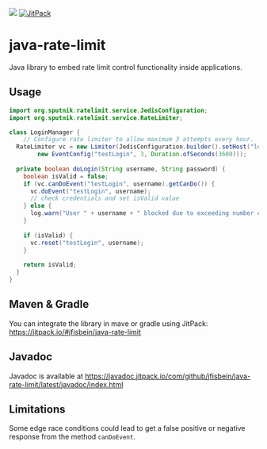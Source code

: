 [![](https://github.com/jfisbein/java-rate-limit/workflows/Java%20CI/badge.svg)](https://github.com/jfisbein/java-rate-limit)
[![JitPack](https://jitpack.io/v/jfisbein/java-rate-limit.svg)](https://jitpack.io/#jfisbein/java-rate-limit)

java-rate-limit
=================

Java library to embed rate limit control functionality inside applications.

Usage
-----

```java
import org.sputnik.ratelimit.service.JedisConfiguration;
import org.sputnik.ratelimit.service.RateLimiter;

class LoginManager {
    // Configure rate limiter to allow maximum 3 attempts every hour.
  RateLimiter vc = new Limiter(JedisConfiguration.builder().setHost("localhost").build(), 
		new EventConfig("testLogin", 3, Duration.ofSeconds(3600)));
	
  private boolean doLogin(String username, String password) {
    boolean isValid = false;
    if (vc.canDoEvent("testLogin", username).getCanDo()) {
      vc.doEvent("testLogin", username);
      // check credentials and set isValid value
    } else {
      log.warn("User " + username + " blocked due to exceeding number of login attempts");
    }
		
    if (isValid) {
      vc.reset("testLogin", username);
    }
		
    return isValid;
  }
} 
```

Maven & Gradle
--------------

You can integrate the library in mave or gradle using JitPack: https://jitpack.io/#jfisbein/java-rate-limit


Javadoc
-------
Javadoc is available at https://javadoc.jitpack.io/com/github/jfisbein/java-rate-limit/latest/javadoc/index.html


Limitations
-----------

Some edge race conditions could lead to get a false positive or negative response from the method `canDoEvent`. 
